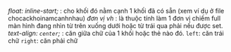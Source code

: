 _float: inline-start;_ : cho khối đó nằm cạnh 1 khối đã có sẵn (xem ví dụ ở file chocackhoinamcanhnhau)
_đơn vị vh_ : là thuộc tính làm 1 đơn vị chiếm full màn hình đang nhìn từ trên xuống dưới hoặc từ trái qua phải nếu được set.
_text-align: `center`;_ : căn giữa chữ của 1 khối hoặc thẻ nào đó.
                   `left`: căn trái chữ
                   `right`: căn phải chữ

